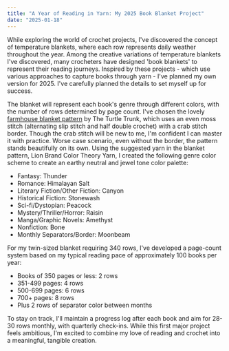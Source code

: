 ```yaml
---
title: "A Year of Reading in Yarn: My 2025 Book Blanket Project"
date: "2025-01-18"
---
```


While exploring the world of crochet projects, I've discovered the concept of temperature blankets, where each row represents daily weather throughout the year. Among the creative variations of temperature blankets I've discovered, many crocheters have designed 'book blankets' to represent their reading journeys. Inspired by these projects - which use various approaches to capture books through yarn - I've planned my own version for 2025. I've carefully planned the details to set myself up for success.

The blanket will represent each book's genre through different colors, with the number of rows determined by page count. I've chosen the lovely [farmhouse blanket pattern](https://www.youtube.com/watch?v=Ir_G9IX5P64) by The Turtle Trunk, which uses an even moss stitch (alternating slip stitch and half double crochet) with a crab stitch border. Though the crab stitch will be new to me, I'm confident I can master it with practice. Worse case scenario, even without the border, the pattern stands beautifully on its own.
Using the suggested yarn in the blanket pattern, Lion Brand Color Theory Yarn, I created the following genre color scheme to create an earthy neutral and jewel tone color palette:

- Fantasy: Thunder
- Romance: Himalayan Salt
- Literary Fiction/Other Fiction: Canyon
- Historical Fiction: Stonewash
- Sci-fi/Dystopian: Peacock
- Mystery/Thriller/Horror: Raisin
- Manga/Graphic Novels: Amethyst
- Nonfiction: Bone
- Monthly Separators/Border: Moonbeam

For my twin-sized blanket requiring 340 rows, I've developed a page-count system based on my typical reading pace of approximately 100 books per year:

- Books of 350 pages or less: 2 rows
- 351-499 pages: 4 rows
- 500-699 pages: 6 rows
- 700+ pages: 8 rows
- Plus 2 rows of separator color between months

To stay on track, I'll maintain a progress log after each book and aim for 28-30 rows monthly, with quarterly check-ins. While this first major project feels ambitious, I'm excited to combine my love of reading and crochet into a meaningful, tangible creation.
